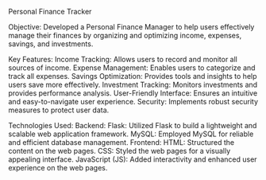 Personal Finance Tracker

Objective:
Developed a Personal Finance Manager to help users effectively manage their finances by organizing and optimizing income, expenses, savings, and investments.

Key Features:
Income Tracking: Allows users to record and monitor all sources of income.
Expense Management: Enables users to categorize and track all expenses.
Savings Optimization: Provides tools and insights to help users save more effectively.
Investment Tracking: Monitors investments and provides performance analysis.
User-Friendly Interface: Ensures an intuitive and easy-to-navigate user experience.
Security: Implements robust security measures to protect user data.

Technologies Used:
Backend:
Flask: Utilized Flask to build a lightweight and scalable web application framework.
MySQL: Employed MySQL for reliable and efficient database management.
Frontend:
HTML: Structured the content on the web pages.
CSS: Styled the web pages for a visually appealing interface.
JavaScript (JS): Added interactivity and enhanced user experience on the web pages.
